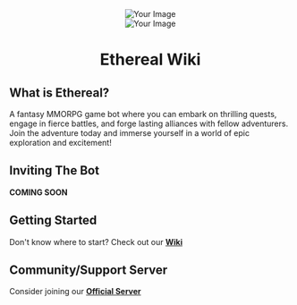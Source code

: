 <div align="center">
    <img src="https://github.com/AshTheDeveloper/Ethereal/assets/97385822/175f3ebf-1f0d-4f81-be71-37672980d35a/ae42c667bba11244fd1a2f59e63605a0.jpg" alt="Your Image">
</div>

<div align="center">
    <img src="https://github.com/AshTheDeveloper/Ethereal/assets/97385822/175f3ebf-1f0d-4f81-be71-37672980d35a/ae42c667bba11244fd1a2f59e63605a0.jpg" alt="Your Image">
</div>

<h1 align="center">Ethereal Wiki</h1>



## What is Ethereal?
A fantasy MMORPG game bot where you can embark on thrilling quests, engage in fierce battles, and forge lasting alliances with fellow adventurers. Join the adventure today and immerse yourself in a world of epic exploration and excitement!

## Inviting The Bot
**COMING SOON**

## Getting Started
Don't know where to start? Check out our [**Wiki**](https://github.com/TheHQE/Empremix/blob/master/Documentation/README.MD)

## Community/Support Server
Consider joining our [**Official Server**](https://discord.gg/eekqdaZhCj)
